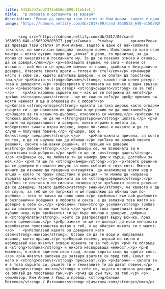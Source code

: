 ```yaml
---
title: 5413b7e7aed7472a050dd899c11eb1e1_t
mitle:  "В любовта и оргазмите аз вярвам"
description: "Реших да преведа тази статия от Ким Анами, защото е един от най-силните текстове, на които съм попадала последно време. Използвам го като своя мантра – всяка сутрин преди да „вляза“ в деня, го прочитам, за да попия от енергията и посланието му. За да си позволя отново и отново… да се доверя. Защото вярвам, …"
image: "https://cdnone.netlify.com/db/2017/09/sand-1630538_640-e1505929803377.jpg"
---
```


          <img src="https://cdnone.netlify.com/db/2017/09/sand-1630538_640-e1505929803377.jpg"/>Снимка - Pixabay        <p><em>Реших да преведа тази статия от Ким Анами, защото е един от най-силните текстове, на които съм попадала последно време. Използвам го като своя мантра – всяка сутрин преди да „вляза“ в деня, го прочитам, за да попия от енергията и посланието му. За да си позволя отново и отново… да се доверя.</em></p> <p><em>Защото вярвам, че сега – повече от всякога – най-много се нуждаем именно от пълно, дълбоко и безгранично доверие… Отворете своите врати – готови ли сте?</em></p> <p>Намери място в себе си, където изпитваш доверие, и се опитай да поостанеш там.</p> <p>Когато <strong>обичаме</strong>, нашият най-ценен ресурс – това е доверието.</p> <p>Доверието е основата на всичко в една връзка:</p> <p>Безопасно ли е да отворя <strong>сърцето</strong> си за теб?</p>    <p>Ако нараниш сърцето ми – как ще се погрижиш за него?</p> <p>Ако <strong>падна</strong> – ще ме хванеш ли?</p> <p>Ще приемеш ли моята нежност и ще я опаковаш ли с любов?</p> <p>Когато <strong>отворя</strong> краката си така широко както отварям сърцето си – ще навлезеш ли дълбоко и ще решиш ли да поостанеш?</p> <p>Защото аз те искам по-дълбоко, отколкото си мислиш.</p> <p>Искам те толкова дълбоко, че да ме <strong>разтърсиш</strong> цялата.</p> <p>В игрите на предпазливост и доверие, които играем в живота си, победителят винаги вярва повече, вярва по-силно и каквото и да се случи – получава повече.</p> <p>Дори, ако е бил<strong> предаден</strong>.</p>    <p>Най-важната причина, за която си тук, е да се научиш как да обичаш.</p> <p>Така че вземай своите решения, своите най-важни решения, от позиция на доверие и<strong> любов</strong>.</p> <p>Довери се, че Вселената ти е приготвила най-доброто.</p> <p>И тя ще ти го<strong> даде</strong>.</p> <p>Довери се, че любовта ти ще намери дом и сърце, достойни за нея.</p> <p>И тя ще ги <strong>намери</strong>.</p> <p>Твоето решение да се довериш е начален импулс за нови събития в този свят. Вместо винаги да изчакаш да прецениш ситуацията, да анализираш всеки ход и опция – което те прави следствие и реакция – ти можеш да направиш първата крачка.</p> <p>Крачката да се <strong>довериш</strong>.</p>    <p>Това те поставя в по-силната позиция.</p> <p>Защото твоето решение да се довериш, твоето дълбоко<strong> знание</strong>, че каквото и да се случи, за теб ще се погрижат и ще продължиш да обичаш още по-дълбоко – това те качва на ново ниво.</p> <p>Ключът към най-дълбоките и безгранични усещания в любовта и секса, е да запазиш това място на доверие в себе си.</p> <p>Всички твои<strong> усилия</strong> трябва да са насочени точно към това.</p> <p>И от това произлизат всички хубави неща.</p> <p>Животът ти ще бъде окъпан в доверие, добрина и <strong>блага</strong>, които се разпростират върху всичко, през което преминаваш.</p> <p>Оргазмите ти ще те доведат до нови непознати всеобхватни пространства вътре в теб, и ще обагрят живота ти с магия.</p>    <p>Използвай идеята за доверието като своя<strong> мантра</strong>. Остави се да те води и направлява всичко, което правиш.</p> <p>Вярвай повече, вярвай по-силно и наблюдавай как животът отваря краката си за теб.</p> <p>И те обгръща в <strong>топлина</strong> и никога несвършваща нежност.</p> <p>В момента, в който вдигнеш своя гард, караш хората също да вдигат своя.</p> <p>А животът започва да затваря вратите си пред теб. Сокът от него и <strong>потокът</strong> пресъхват.</p> <p>Запомни – силата ти е в това сърцето си, ръцете ти и гениталите ти да дават повече.</p> <p>Намери<strong> място</strong> в себе си, където изпитваш доверие, и се опитай да поостанеш там.</p> <p>Аз ще съм тук, за теб.</p> <p><em>Автор: Ким Анами / Увод и превод: <strong>Силвия Матеева</strong> / Източник:<strong> djavarava.com</strong></em></p>        